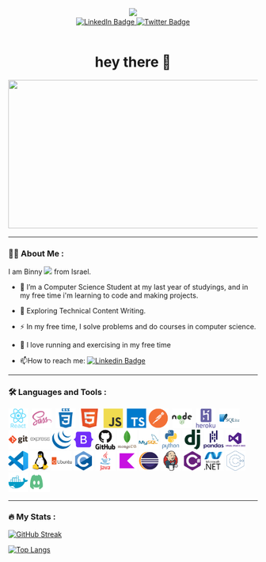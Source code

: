 <div id="header" align="center">
  <img src="https://media.giphy.com/media/v1.Y2lkPTc5MGI3NjExcWIwcmhjOGIyY2RhcmptZGtlc3VxMGpjOXUyNGhlMmhqeHJhZm5sYSZlcD12MV9pbnRlcm5hbF9naWZfYnlfaWQmY3Q9cw/M9gbBd9nbDrOTu1Mqx/giphy.gif" width="100"/>
  <div id="badges" >
  <a href="https://www.linkedin.com/in/binny-schriger-6b5740211/">
    <img src="https://img.shields.io/badge/LinkedIn-blue?style=for-the-badge&logo=linkedin&logoColor=white" alt="LinkedIn Badge"/>
  </a>
  <a href="https://www.facebook.com/binny.schriger">
    <img src="https://img.shields.io/badge/Facebook-blue?style=for-the-badge&logo=Facebook&logoColor=white" alt="Twitter Badge"/>
  </a>
</div>
<img src="https://komarev.com/ghpvc/?username=binny3213&style=flat-square&color=blue" alt=""/>

 <h1>
  hey there 👋
</h1>

</div>

<div align="center">
  <img src="https://media.giphy.com/media/v1.Y2lkPTc5MGI3NjExdHh4em16OGZ1MmFjMXpqM3lxNTN1aTg1dWs0aHJsNHppaXd4MXY0dSZlcD12MV9pbnRlcm5hbF9naWZfYnlfaWQmY3Q9Zw/dWesBcTLavkZuG35MI/giphy.gif" width="600" height="300"/>
</div>

---
### :man_technologist: About Me :
I am Binny <img src="https://media.giphy.com/media/WUlplcMpOCEmTGBtBW/giphy.gif" width="30"> from Israel.
- :telescope: I’m a Computer Science Student at my last year of studyings, and in my free time i'm learning to code and making projects.

- :seedling: Exploring Technical Content Writing.

- :zap: In my free time, I solve problems and do courses in computer science.
- 🏃 I love running and exercising in my free time

- :mailbox:How to reach me: [![Linkedin Badge](https://img.shields.io/badge/-binny-blue?style=flat&logo=Linkedin&logoColor=white)](https://www.linkedin.com/in/binny-schriger-6b5740211/)

---

### :hammer_and_wrench: Languages and Tools :
<div>
  <img src="https://github.com/devicons/devicon/blob/master/icons/react/react-original-wordmark.svg" title="React" alt="React" width="40" height="40"/>&nbsp;
  <img src="https://github.com/devicons/devicon/blob/master/icons/sass/sass-original.svg"  title="sass" alt="sass" width="40" height="40"/>&nbsp;
  <img src="https://github.com/devicons/devicon/blob/master/icons/css3/css3-plain-wordmark.svg"  title="CSS3" alt="CSS" width="40" height="40"/>&nbsp;
  <img src="https://github.com/devicons/devicon/blob/master/icons/html5/html5-original.svg" title="HTML5" alt="HTML" width="40" height="40"/>&nbsp;
  <img src="https://github.com/devicons/devicon/blob/master/icons/javascript/javascript-original.svg" title="JavaScript" alt="JavaScript" width="40" height="40"/>&nbsp;
  <img src="https://github.com/devicons/devicon/blob/master/icons/typescript/typescript-original.svg" title="typescript" **alt="typescript" width="40" height="40"/>  
  <img src="https://github.com/devicons/devicon/blob/master/icons/postman/postman-original.svg" title="Postman"  alt="Postman" width="40" height="40"/>&nbsp;
  <img src="https://github.com/devicons/devicon/blob/master/icons/nodejs/nodejs-original-wordmark.svg" title="NodeJS" alt="NodeJS" width="40" height="40"/>&nbsp;
   <img src="https://github.com/devicons/devicon/blob/master/icons/heroku/heroku-plain-wordmark.svg" title="Heroku" alt="Heroku" width="40" height="40"/>&nbsp;
  <img src="https://github.com/devicons/devicon/blob/master/icons/sqlite/sqlite-original-wordmark.svg" title="sqlite" **alt="sqlite" width="40" height="40"/>
  <img src="https://github.com/devicons/devicon/blob/master/icons/git/git-original-wordmark.svg" title="Git" **alt="Git" width="40" height="40"/>
  <img src="https://github.com/devicons/devicon/blob/master/icons/express/express-original-wordmark.svg" title="express" **alt="express" width="40" height="40"/>
   <img src="https://github.com/devicons/devicon/blob/master/icons/jquery/jquery-plain.svg" title="jQuery" **alt="jQuery" width="40" height="40"/>
   <img src="https://github.com/devicons/devicon/blob/master/icons/bootstrap/bootstrap-plain.svg" title="bootstrap" **alt="bootstrap" width="40" height="40"/>   
  <img src="https://github.com/devicons/devicon/blob/master/icons/github/github-original-wordmark.svg" title="Github" **alt="Github" width="40" height="40"/>
  <img src="https://github.com/devicons/devicon/blob/master/icons/mongodb/mongodb-original-wordmark.svg" title="mongoDB" **alt="MongoDB" width="40" height="40"/>
  <img src="https://github.com/devicons/devicon/blob/master/icons/mysql/mysql-original-wordmark.svg" title="mySql" **alt="MySql" width="40" height="40"/>
  <img src="https://github.com/devicons/devicon/blob/master/icons/python/python-original-wordmark.svg" title="Python" **alt="Python" width="40" height="40"/>
  <img src="https://github.com/devicons/devicon/blob/master/icons/django/django-plain.svg" title="Django" **alt="Django" width="40" height="40"/>
  <img src="https://github.com/devicons/devicon/blob/master/icons/pandas/pandas-plain-wordmark.svg" title="Pandas" **alt="Pandas" width="40" height="40"/>
  <img src="https://github.com/devicons/devicon/blob/master/icons/visualstudio/visualstudio-plain-wordmark.svg" title="Visual studio" **alt="Visual studio" width="40" height="40"/>
    <img src="https://github.com/devicons/devicon/blob/master/icons/vscode/vscode-original.svg" title="vscode" **alt="vscode" width="40" height="40"/>
   <img src="https://github.com/devicons/devicon/blob/master/icons/linux/linux-original.svg" title="linux" **alt="linux" width="40" height="40"/>
  <img src="https://github.com/devicons/devicon/blob/master/icons/ubuntu/ubuntu-original-wordmark.svg" title="ubuntu" **alt="ubuntu" width="40" height="40"/>
   <img src="https://github.com/devicons/devicon/blob/master/icons/c/c-original.svg" title="C" **alt="C" width="40" height="40"/>
   <img src="https://github.com/devicons/devicon/blob/master/icons/java/java-original-wordmark.svg" title="Java" **alt="Java" width="40" height="40"/>
  <img src="https://github.com/devicons/devicon/blob/master/icons/kotlin/kotlin-plain.svg" title="Kotlin" **alt="Kotlin" width="40" height="40"/>
  <img src="https://github.com/devicons/devicon/blob/master/icons/eclipse/eclipse-original.svg" title="eclipse" **alt="eclipse" width="40" height="40"/>
    <img src="https://github.com/devicons/devicon/blob/master/icons/jenkins/jenkins-original.svg" title="jenkins" **alt="jenkins" width="40" height="40"/>
   <img src="https://github.com/devicons/devicon/blob/master/icons/csharp/csharp-plain.svg" title="C#" **alt="C#" width="40" height="40"/>
  <img src="https://github.com/devicons/devicon/blob/master/icons/dot-net/dot-net-original-wordmark.svg" title=".NET" **alt=".NET" width="40" height="40"/>
   <img src="https://github.com/devicons/devicon/blob/master/icons/cplusplus/cplusplus-line.svg" title="ocker" **alt="C++" width="40" height="40"/>  
  <img src="https://github.com/devicons/devicon/blob/master/icons/docker/docker-plain.svg" title="Docker" **alt="Docker" width="40" height="40"/> 
  <img src="https://github.com/devicons/devicon/blob/master/docs/assets/css/discord-logo.svg" title="discord" **alt="discord" width="40" height="40"/>  
</div>

---

### :fire: My Stats :

[![GitHub Streak](http://github-readme-streak-stats.herokuapp.com?user=binny3213&theme=dark&hide_border=true&date_format=M%20j%5B%2C%20Y%5D&card_height=200)](https://git.io/streak-stats)


[![Top Langs](https://github-readme-stats.vercel.app/api/top-langs/?username=binny3213&layout=compact&theme=vision-friendly-dark)](https://github.com/anuraghazra/github-readme-stats)





